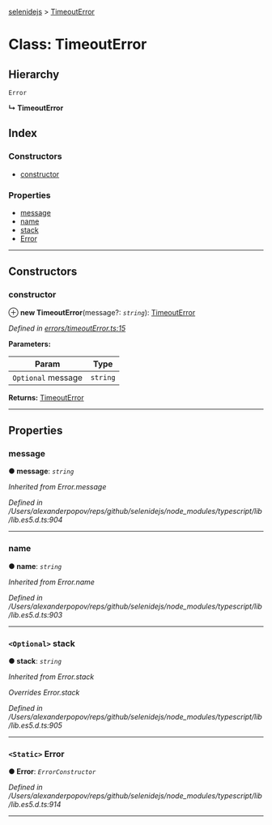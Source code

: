 [selenidejs](../README.md) > [TimeoutError](../classes/timeouterror.md)

# Class: TimeoutError

## Hierarchy

 `Error`

**↳ TimeoutError**

## Index

### Constructors

* [constructor](timeouterror.md#constructor)

### Properties

* [message](timeouterror.md#message)
* [name](timeouterror.md#name)
* [stack](timeouterror.md#stack)
* [Error](timeouterror.md#error)

---

## Constructors

<a id="constructor"></a>

###  constructor

⊕ **new TimeoutError**(message?: *`string`*): [TimeoutError](timeouterror.md)

*Defined in [errors/timeoutError.ts:15](https://github.com/KnowledgeExpert/selenidejs/blob/master/lib/errors/timeoutError.ts#L15)*

**Parameters:**

| Param | Type |
| ------ | ------ |
| `Optional` message | `string` |

**Returns:** [TimeoutError](timeouterror.md)

___

## Properties

<a id="message"></a>

###  message

**● message**: *`string`*

*Inherited from Error.message*

*Defined in /Users/alexanderpopov/reps/github/selenidejs/node_modules/typescript/lib/lib.es5.d.ts:904*

___
<a id="name"></a>

###  name

**● name**: *`string`*

*Inherited from Error.name*

*Defined in /Users/alexanderpopov/reps/github/selenidejs/node_modules/typescript/lib/lib.es5.d.ts:903*

___
<a id="stack"></a>

### `<Optional>` stack

**● stack**: *`string`*

*Inherited from Error.stack*

*Overrides Error.stack*

*Defined in /Users/alexanderpopov/reps/github/selenidejs/node_modules/typescript/lib/lib.es5.d.ts:905*

___
<a id="error"></a>

### `<Static>` Error

**● Error**: *`ErrorConstructor`*

*Defined in /Users/alexanderpopov/reps/github/selenidejs/node_modules/typescript/lib/lib.es5.d.ts:914*

___

